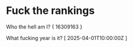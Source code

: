 # Fuck the rankings

Who the hell am I?
{ 16309163 }

What fucking year is it?
[ 2025-04-01T10:00:00Z ]
